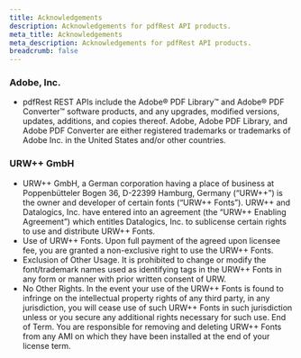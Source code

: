 ```yaml
---
title: Acknowledgements
description: Acknowledgements for pdfRest API products.
meta_title: Acknowledgements
meta_description: Acknowledgements for pdfRest API products.
breadcrumb: false
---
```


### Adobe, Inc.

- pdfRest REST APIs include the Adobe® PDF Library™ and Adobe® PDF Converter™ software products, and any upgrades, modified versions, updates, additions, and copies thereof. Adobe, Adobe PDF Library, and Adobe PDF Converter are either registered trademarks or trademarks of Adobe Inc. in the United States and/or other countries.

### **URW++ GmbH**

- URW++ GmbH, a German corporation having a place of business at Poppenbütteler Bogen 36, D-22399 Hamburg, Germany (“URW++”) is the owner and developer of certain fonts (“URW++ Fonts”). URW++ and Datalogics, Inc. have entered into an agreement (the “URW++ Enabling Agreement”) which entitles Datalogics, Inc. to sublicense certain rights to use and distribute URW++ Fonts.
- Use of URW++ Fonts. Upon full payment of the agreed upon licensee fee, you are granted a non-exclusive right to use the URW++ Fonts.
- Exclusion of Other Usage. It is prohibited to change or modify the font/trademark names used as identifying tags in the URW++ Fonts in any form or manner with prior written consent of URW.
- No Other Rights. In the event your use of the URW++ Fonts is found to infringe on the intellectual property rights of any third party, in any jurisdiction, you will cease use of such URW++ Fonts in such jurisdiction unless or you secure any additional rights necessary for such use. End of Term. You are responsible for removing and deleting URW++ Fonts from any AMI on which they have been installed at the end of your license term.
